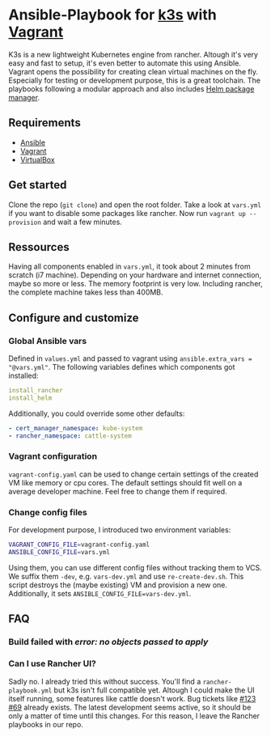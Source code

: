 # Ansible-Playbook for [k3s](https://github.com/rancher/k3s) with [Vagrant](https://github.com/hashicorp/vagrant)
K3s is a new lightweight Kubernetes engine from rancher. Altough it's very easy and fast to setup, it's even better to automate this using Ansible. Vagrant opens the possibility for creating clean virtual machines on the fly. Especially for testing or development purpose, this is a great toolchain. The playbooks following a modular approach and also includes [Helm package manager](https://helm.sh/).

## Requirements
- [Ansible](https://docs.ansible.com/ansible/latest/installation_guide/intro_installation.html)
- [Vagrant](https://www.vagrantup.com/downloads.html)
- [VirtualBox](https://www.virtualbox.org/wiki/Downloads)

## Get started
Clone the repo (`git clone`) and open the root folder. Take a look at `vars.yml` if you want to disable some packages like rancher. Now run `vagrant up --provision` and wait a few minutes. 

## Ressources
Having all components enabled in `vars.yml`, it took about 2 minutes from scratch (i7 machine). Depending on your hardware and internet connection, maybe so more or less. The memory footprint is very low. Including rancher, the complete machine takes less than 400MB. 

## Configure and customize
### Global Ansible vars
Defined in `values.yml` and passed to vagrant using `ansible.extra_vars = "@vars.yml"`. 
The following variables defines which components got installed: 
```yml
install_rancher
install_helm
```
Additionally, you could override some other defaults: 

```yml
- cert_manager_namespace: kube-system
- rancher_namespace: cattle-system
```

### Vagrant configuration
`vagrant-config.yaml` can be used to change certain settings of the created VM like memory or cpu cores. The default settings should fit well on a average developer machine. Feel free to change them if required. 

### Change config files
For development purpose, I introduced two environment variables: 
```bash
VAGRANT_CONFIG_FILE=vagrant-config.yaml
ANSIBLE_CONFIG_FILE=vars.yml 
```
Using them, you can use different config files without tracking them to VCS. We suffix them `-dev`, e.g. `vars-dev.yml` and use `re-create-dev.sh`. This script destroys the (maybe existing) VM and provision a new one. Additionally, it sets `ANSIBLE_CONFIG_FILE=vars-dev.yml`. 
## FAQ
### Build failed with _error: no objects passed to apply_

### Can I use Rancher UI? 
Sadly no. I already tried this without success. You'll find a `rancher-playbook.yml` but k3s isn't full compatible yet. Altough I could make the UI itself running, some features like cattle doesn't work. Bug tickets like [#123](https://github.com/rancher/k3s/issues/123) [#69](https://github.com/rancher/k3s/issues/69) already exists. The latest development seems active, so it should be only a matter of time until this changes. For this reason, I leave the Rancher playbooks in our repo. 